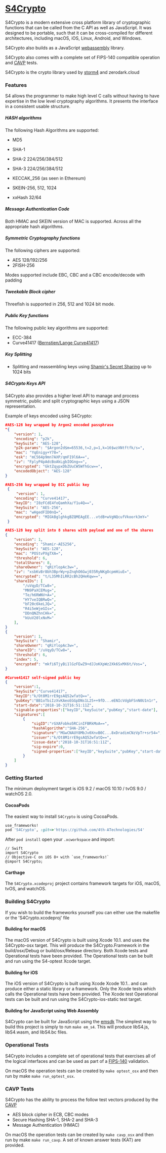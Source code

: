# [S4Crypto](https://github.com/4th-ATechnologies/S4)

S4Crypto is a modern extensive cross platform library of cryptographic functions that can be called 
from the C API as well as JavaScript. It was designed to be portable, such that it can be cross-compiled for different architectures,  including macOS, iOS,  Linux, Android, and Windows.

S4Crypto also builds as a JavaScript  [webassembly](https://webassembly.org)  library.

S4Crypto also comes with a complete set of FIPS-140 compatible operation and [CAVP](https://csrc.nist.gov/Projects/cryptographic-algorithm-validation-program)  tests. 

S4Crypto  is the crypto library  used by [storm4](https://https://www.storm4.cloud)  and zerodark.cloud

### Features

S4 allows the programmer to make high level C calls without having to have expertise 
in the low level cryptography algorithms. It presents the interface in a consistent 
usable structure.

##### HASH algorithms 

The following Hash Algorithms are supported:

- MD5

- SHA-1
- SHA-2 224/256/384/512  
- SHA-3 224/256/384/512
- KECCAK_256  (as seen in Ethereum)
- SKEIN-256, 512, 1024 
- xxHash 32/64

##### Message Authentication Code

Both HMAC and SKEIN version of MAC is supported. Across all the appropriate hash algorithms.

#####  Symmetric Cryptography functions

The following ciphers are supported:	
- AES 128/192/256
- 2FISH-256

Modes supported include EBC, CBC and a CBC encode/decode with padding  

##### Tweekable Block cipher

Threefish is supported in 256, 512 and 1024 bit mode.

##### Public Key functions
The following public key algorithms are supported:	
- ECC-384
- Curve41417  ([Bernstien/Lange Curve41417](https://safecurves.cr.yp.to)) 

##### Key Splitting

- Splitting and reassembling  keys using [Shamir's Secret Sharing](https://en.wikipedia.org/wiki/Shamir%27s_Secret_Sharing)  up to 1024 bits 


##### S4Crypto Keys API

S4Crypto also provides a higher level API to manage and process symmetric, public and split cryptographic keys using a JSON representation. 

Example of keys encoded using S4Crypto:

```JSON
#AES-128 key wrapped by Argon2 encoded passphrase
"{
    "version": 1,
    "encoding": "p2k",
    "keySuite": "AES-128",
    "p2k-params": "$Argon2d$m=65536,t=2,p=1,k=16$wzXNtftfk/s=",
    "mac": "YqEnigy+Y78=",
    "esk": "mC564p9mn7AXP/qmFI9l6A==",
    "iv": "FplyP4pAdcBoAkLgbIOGng==",
    "encrypted": "GktZqypxDbZUuCW5WfhGcw==",
    "encodedObject": "AES-128"
}
```

```JSON
#AES-256 key wrapped by ECC public key
 { 
     "version": 1,
    "encoding": "Curve41417",
    "keyID": "I0zFCdE4foQamhXa/f1u4Q==",
    "keySuite": "AES-256",
    "mac": "wHgedFID0nQ=",
    "encrypted": "MIGkBglghkgBZQMEAgEE...vtdB+wVgNQcufVkoork3mY="
 }
 ```

```JSON
#AES-128 key split into 8 shares with payload and one of the shares
{ 
    "version": 1,
    "encoding": "Shamir-AES256",
    "keySuite": "AES-128",
    "mac": "POStvPXgTXA=",
    "threshold": 6,
    "totalShares": 8,
    "shareOwner": "qRiYlopAc3w=",
    "iv": "xsbKvBr8bh3BprWy+pZnqhO6Gwj035RyNKgOcpmHiuE=",
    "encrypted": "t/L35MhILRR2cBh2QHeKqw==",
    "shareIDs": [
        "/uVqyD/TCw8=",
        "MN9PaXCEMug=",
        "Te/h6RWNV+A=",
        "HY7veIQBRwQ=",
        "bF20c6keLJQ=",
        "R4i5eWjeGIs=",
        "DDnQNZhnCHk=",
        "kUuV20lxNvM="
    ],
}
{
    "version": 1,
    "keySuite": "Shamir",
    "shareOwner": "qRiYlopAc3w=",
    "shareID": "/uVqyD/TCw8=",
    "threshold": 6,
    "index": 5,
    "encrypted": "mkfi6TjyBi1lGzFEwZ9+dJJoKXpWz2Xk6SxMX6t/Vos=",
} 
```

```JSON
#Curve41417 self-signed public key 
{
	"version":1,
	"keySuite":"Curve41417",
	"keyID":"k/Ot8M1rrE9gsAQ52wfatQ==",
	"pubKey":"BB1oTbiIzXvKAeoEGGpDNs1L25++9fD...eENIcVdgbFSnN0U1n1r",
	"start-date":"2018-10-31T16:51:11Z",
	"signable-properties":["keyID","keySuite","pubKey","start-date"],
	"signatures":[
		{
			"sigID":"rGXAFobko5RCinIFBRkMoA==",
			"hashAlgorithm":"SHA-256",
			"signature":"MGwCNAUY8MbJv0XnvB0C...8xDradimCNzVpTr+sr54=",
			"issuer":"k/Ot8M1rrE9gsAQ52wfatQ==",
			"issue-date":"2018-10-31T16:51:11Z",
			"sig-expire":0,
			"signed-properties":["keyID","keySuite","pubKey","start-date"]
		}
	]
}
```


### Getting Started

The minimum deployment target is iOS 9.2 / macOS 10.10 / tvOS 9.0 / watchOS 2.0.

#### CocoaPods

The easiest way to install `S4Crypto` is using CocoaPods.

```ruby
use_frameworks!
pod 'S4Crypto', :git=>'https://github.com/4th-ATechnologies/S4'

```

After `pod install` open your `.xcworkspace` and import:

```objc
// Swift
import S4Crypto     
// Objective-C on iOS 8+ with `use_frameworks!`
@import S4Crypto;
```

#### Carthage

The `S4Crypto.xcodeproj` project contains framework targets for iOS, macOS, tvOS, and watchOS.

### Building  S4Crypto

If you wish to build the frameworks yourself you can either use the makefile or the   'S4Crypto.xcodeproj' file

#### Building for macOS

The macOS version of S4Crypto is built using Xcode 10.1. and uses the S4Crypto-osx target. This will  produce the S4Crypto.Framework  in the build/osx/Debug or build/osx/Release directory.  Both Xcode tests and Operational tests have been provided. The Operational tests can  be built and run using the S4-optest Xcode target.

#### Building for iOS

The iOS  version of S4Crypto is built using Xcode Xcode 10.1.. and  can produce either a static  library or a framework. Only the Xcode tests which calls the Operational tests have been provided. The Xcode  test Operational tests can be built and run using the S4Crypto-ios-static  test  target.


#### Building for JavaScript using Web Assembly

S4Crypto can be built for JavaScript  using the [emsdk](https://kripken.github.io/emscripten-site/docs/getting_started/downloads.html)
The simplest way to build this project is simply to run `make em_s4`.  This will produce  libS4.js, libS4.wasm, and libS4.bc files.



### Operational Tests

S4Crypto includes a complete set of operational tests that exercises all of the logical interfaces and  can be used as part of a [FIPS-140](https://csrc.nist.gov/csrc/media/projects/cryptographic-module-validation-program/documents/fips140-2/fips1402dtr.pdf) validation. 

On macOS the operation tests can be created  by `make optest_osx` and then run by make `make run_optest_osx`.

### CAVP Tests

S4Crypto has the ability to process the follow test vectors produced by the [CAVP](https://csrc.nist.gov/Projects/cryptographic-algorithm-validation-program)  
- AES block cipher in ECB, CBC modes
- Secure Hashing SHA-1, SHA-2 and SHA-3
- Message Authentication (HMAC)

On macOS the operation tests can be created  by `make cavp_osx` and then run by make `make run_cavp`.  A set of known answer tests (KAT) are provided.



 



